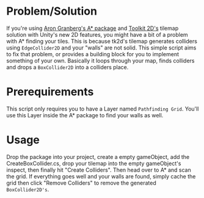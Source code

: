 Problem/Solution
================

If you're using [Aron Granberg's A* package](http://arongranberg.com/astar/) and [Toolkit 2D's](http://www.unikronsoftware.com/2dtoolkit/) tilemap solution with Unity's new 2D features, you might have a bit of a problem with A* finding your tiles. This is because tk2d's tilemap generates colliders using `EdgeCollider2D` and your "walls" are not solid. This simple script aims to fix that problem, or provides a building block for you to implement something of your own. Basically it loops through your map, finds colliders and drops a `BoxCollider2D` into a colliders place.


Prerequirements
===============

This script only requires you to have a Layer named `Pathfinding Grid`. You'll use this Layer inside the A* package to find your walls as well.


Usage
=====

Drop the package into your project, create a empty gameObject, add the CreateBoxCollider.cs, drop your tilemap into the empty gameObject's inspect, then finally hit "Create Colliders". Then head over to A* and scan the grid. If everything goes well and your walls are found, simply cache the grid then click "Remove Colliders" to remove the generated `BoxCollider2D's`.